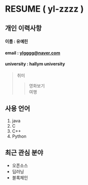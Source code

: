 # RESUME ( yl-zzzz )

## 개인 이력사항
#### 이름 : 유예린
#### email : ylgggg@naver.com
#### university : hallym university

> 취미
>> 영화보기  
>> 여행  

## 사용 언어
1. java
2. C
3. C++
4. Python

## 최근 관심 분야
+ 오픈소스 
+ 딥러닝
+ 블록체인
